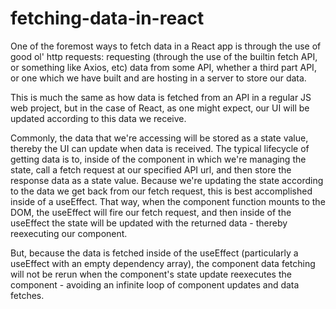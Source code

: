 # fetching-data-in-react

One of the foremost ways to fetch data in a React app is through the use of good ol' http requests: requesting (through the use of the builtin fetch API, or something like Axios, etc) data from some API, whether a third part API, or one which we have built and are hosting in a server to store our data.

This is much the same as how data is fetched from an API in a regular JS web project, but in the case of React, as one might expect, our UI will be updated according to this data we receive.

Commonly, the data that we're accessing will be stored as a state value, thereby the UI can update when data is received. The typical lifecycle of getting data is to, inside of the component in which we're managing the state, call a fetch request at our specified API url, and then store the response data as a state value. Because we're updating the state according to the data we get back from our fetch request, this is best accomplished inside of a useEffect. That way, when the component function mounts to the DOM, the useEffect will fire our fetch request, and then inside of the useEffect the state will be updated with the returned data - thereby reexecuting our component.

But, because the data is fetched inside of the useEffect (particularly a useEffect with an empty dependency array), the component data fetching will not be rerun when the component's state update reexecutes the component - avoiding an infinite loop of component updates and data fetches.
